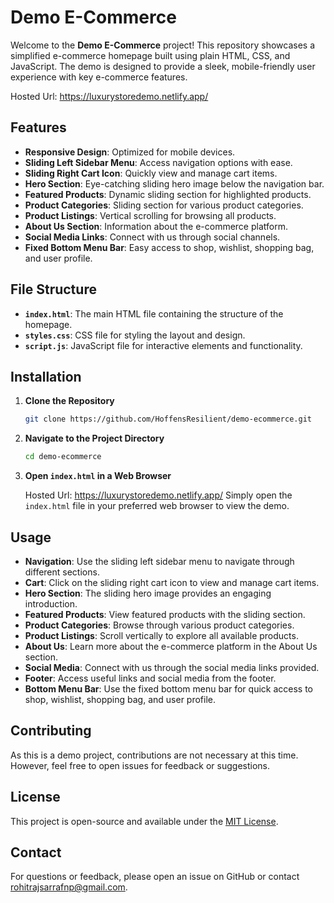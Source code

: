 # Demo E-Commerce

Welcome to the **Demo E-Commerce** project! This repository showcases a simplified e-commerce homepage built using plain HTML, CSS, and JavaScript. The demo is designed to provide a sleek, mobile-friendly user experience with key e-commerce features.

Hosted Url: https://luxurystoredemo.netlify.app/

## Features

- **Responsive Design**: Optimized for mobile devices.
- **Sliding Left Sidebar Menu**: Access navigation options with ease.
- **Sliding Right Cart Icon**: Quickly view and manage cart items.
- **Hero Section**: Eye-catching sliding hero image below the navigation bar.
- **Featured Products**: Dynamic sliding section for highlighted products.
- **Product Categories**: Sliding section for various product categories.
- **Product Listings**: Vertical scrolling for browsing all products.
- **About Us Section**: Information about the e-commerce platform.
- **Social Media Links**: Connect with us through social channels.
- **Fixed Bottom Menu Bar**: Easy access to shop, wishlist, shopping bag, and user profile.

## File Structure

- **`index.html`**: The main HTML file containing the structure of the homepage.
- **`styles.css`**: CSS file for styling the layout and design.
- **`script.js`**: JavaScript file for interactive elements and functionality.

## Installation

1. **Clone the Repository**

   ```bash
   git clone https://github.com/HoffensResilient/demo-ecommerce.git
   ```

2. **Navigate to the Project Directory**

   ```bash
   cd demo-ecommerce
   ```

3. **Open `index.html` in a Web Browser**

   Hosted Url: https://luxurystoredemo.netlify.app/
   Simply open the `index.html` file in your preferred web browser to view the demo.

## Usage

- **Navigation**: Use the sliding left sidebar menu to navigate through different sections.
- **Cart**: Click on the sliding right cart icon to view and manage cart items.
- **Hero Section**: The sliding hero image provides an engaging introduction.
- **Featured Products**: View featured products with the sliding section.
- **Product Categories**: Browse through various product categories.
- **Product Listings**: Scroll vertically to explore all available products.
- **About Us**: Learn more about the e-commerce platform in the About Us section.
- **Social Media**: Connect with us through the social media links provided.
- **Footer**: Access useful links and social media from the footer.
- **Bottom Menu Bar**: Use the fixed bottom menu bar for quick access to shop, wishlist, shopping bag, and user profile.

## Contributing

As this is a demo project, contributions are not necessary at this time. However, feel free to open issues for feedback or suggestions.

## License

This project is open-source and available under the [MIT License](LICENSE).

## Contact

For questions or feedback, please open an issue on GitHub or contact [rohitrajsarrafnp@gmail.com](mailto:rohitrajsarrafnp@gmail.com).

